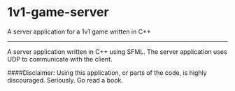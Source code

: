 # 1v1-game-server

A server application for a 1v1 game written in C++

---

A server application written in C++ using SFML. The server application uses UDP to communicate with the client. 

####Disclaimer:
Using this application, or parts of the code, is highly discouraged. Seriously. Go read a book.
